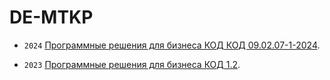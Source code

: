 # DE-MTKP

- `2024` [Программные решения для бизнеса КОД КОД 09.02.07-1-2024]().
  
- `2023` [Программные решения для бизнеса КОД 1.2](https://github.com/BosenkoTM/DE-MTKP-2023). 
